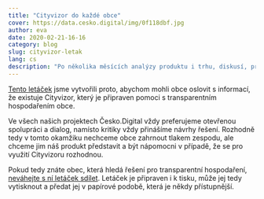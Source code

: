 ```yaml
---
title: "Cityvizor do každé obce"
cover: https://data.cesko.digital/img/0f118dbf.jpg
author: eva
date: 2020-02-21-16-16
category: blog
slug: cityvizor-letak
lang: cs
description: "Po několika měsících analýzy produktu i trhu, diskusí, probíhajícího výzkumu s uživateli i zapojenými obcemi jsme připravili jednoduchý letáček, který odpovídá na všechny důležité otázky ohledně Cityvizoru – co to je Cityvizor, pro koho je určený a proč je výhodné jej využívat."
---
```


[Tento letáček](https://data.cesko.digital/cityvizor/produktovy-letak.pdf) jsme vytvořili proto, abychom mohli obce oslovit s informací, že existuje Cityvizor, který je připraven pomoci s transparentním hospodařením obce.

Ve všech našich projektech Česko.Digital vždy preferujeme otevřenou spolupráci a dialog, namísto kritiky vždy přinášíme návrhy řešení. Rozhodně tedy v tomto okamžiku nechceme obce zahrnout tlakem zespodu, ale chceme jim náš produkt představit a být nápomocni v případě, že se pro využití Cityvizoru rozhodnou.

Pokud tedy znáte obec, která hledá řešení pro transparentní hospodaření, [neváhejte s ní letáček sdílet](https://data.cesko.digital/cityvizor/produktovy-letak.pdf). Letáček je připraven i k tisku, může jej tedy vytisknout a předat jej v papírové podobě, která je někdy přístupnější.
